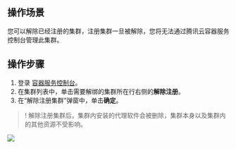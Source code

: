 ## 操作场景
您可以解除已经注册的集群，注册集群一旦被解除，您将无法通过腾讯云容器服务控制台管理此集群。

## 操作步骤

1. 登录 [容器服务控制台](https://console.cloud.tencent.com/tke2/cluster?rid=1)。
2. 在集群列表中，单击需要解绑的集群所在行右侧的**解除注册**。
3. 在“解除注册集群”弹窗中，单击**确定**。
> ! 解除注册集群后，集群内安装的代理软件会被删除，集群本身以及集群内的其他资源不受影响。
>
![](https://qcloudimg.tencent-cloud.cn/raw/8c1c5c9c5cd4c260a076421478bfbe35.png)
